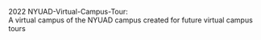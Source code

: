 2022 NYUAD-Virtual-Campus-Tour:  
A virtual campus of the NYUAD campus created for future virtual campus tours
